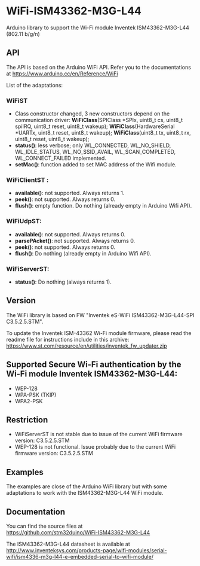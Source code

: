 # WiFi-ISM43362-M3G-L44
Arduino library to support the Wi-Fi module Inventek ISM43362-M3G-L44 (802.11 b/g/n)

## API

The API is based on the Arduino WiFi API. Refer you to the documentations at
https://www.arduino.cc/en/Reference/WiFi

List of the adaptations:

### WiFiST
* Class constructor changed, 3 new constructors depend on the communication driver:
**WiFiClass**(SPIClass \*SPIx, uint8_t cs, uint8_t spiIRQ, uint8_t reset, uint8_t wakeup);
**WiFiClass**(HardwareSerial \*UARTx, uint8_t reset, uint8_t wakeup);
**WiFiClass**(uint8_t tx, uint8_t rx, uint8_t reset, uint8_t wakeup);
* **status()**: less verbose; only WL_CONNECTED, WL_NO_SHIELD, WL_IDLE_STATUS, WL_NO_SSID_AVAIL, WL_SCAN_COMPLETED, WL_CONNECT_FAILED implemented.
* **setMac()**: function added to set MAC address of the Wifi module.

### WiFiClientST :
* **available()**: not supported. Always returns 1.
* **peek()**: not supported. Always returns 0.
* **flush()**: empty function. Do nothing (already empty in Arduino Wifi API).

### WiFiUdpST:
* **available()**: not supported. Always returns 0.
* **parsePAcket()**: not supported. Always returns 0.
* **peek()**: not supported. Always returns 0.
* **flush()**: Do nothing (already empty in Arduino Wifi API).

### WiFiServerST:
* **status()**: Do nothing (always returns 1).

## Version

The WiFi library is based on FW "Inventek eS-WiFi ISM43362-M3G-L44-SPI C3.5.2.5.STM".

To update the Inventek ISM-43362 Wi-Fi module firmware, please read the readme file for instructions
include in this archive:
https://www.st.com/resource/en/utilities/inventek_fw_updater.zip

## Supported Secure Wi-Fi authentication by the Wi-Fi module Inventek ISM43362-M3G-L44:
* WEP-128
* WPA-PSK (TKIP)
* WPA2-PSK

## Restriction
* WiFiServerST is not stable due to issue of the current WiFi firmware version: C3.5.2.5.STM
* WEP-128 is not functional. Issue probably due to the current WiFi firmware version: C3.5.2.5.STM

## Examples

The examples are close of the Arduino WiFi library but with some adaptations to work
with the ISM43362-M3G-L44 WiFi module.

## Documentation

You can find the source files at  
https://github.com/stm32duino/WiFi-ISM43362-M3G-L44

The ISM43362-M3G-L44 datasheet is available at  
http://www.inventeksys.com/products-page/wifi-modules/serial-wifi/ism4336-m3g-l44-e-embedded-serial-to-wifi-module/
